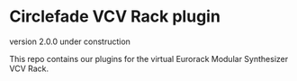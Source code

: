 
# Circlefade VCV Rack plugin

version 2.0.0
under construction

This repo contains our plugins for the virtual Eurorack Modular Synthesizer VCV Rack.
